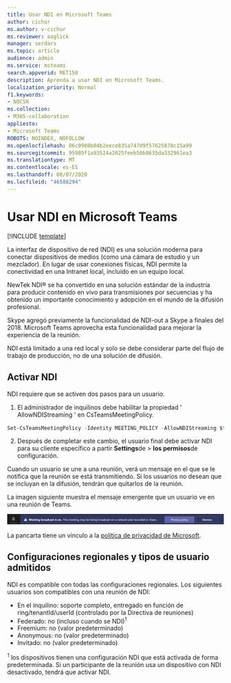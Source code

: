 ```yaml
---
title: Usar NDI en Microsoft Teams
author: cichur
ms.author: v-cichur
ms.reviewer: aaglick
manager: serdars
ms.topic: article
audience: admin
ms.service: msteams
search.appverid: MET150
description: Aprenda a usar NDI en Microsoft Teams.
localization_priority: Normal
f1.keywords:
- NOCSH
ms.collection:
- M365-collaboration
appliesto:
- Microsoft Teams
ROBOTS: NOINDEX, NOFOLLOW
ms.openlocfilehash: 86c0908b04b2eece835a747d9f57625878c15a99
ms.sourcegitcommit: 95989f1a93524a2025feeb50b8635da332961ea3
ms.translationtype: MT
ms.contentlocale: es-ES
ms.lasthandoff: 08/07/2020
ms.locfileid: "46588294"
---
```

# <a name="use-ndi-in-microsoft-teams"></a>Usar NDI en Microsoft Teams

[!INCLUDE [template](includes/preview-feature.md)]

La interfaz de dispositivo de red (NDI) es una solución moderna para conectar dispositivos de medios (como una cámara de estudio y un mezclador). En lugar de usar conexiones físicas, NDI permite la conectividad en una Intranet local, incluido en un equipo local.

NewTek NDI® se ha convertido en una solución estándar de la industria para producir contenido en vivo para transmisiones por secuencias y ha obtenido un importante conocimiento y adopción en el mundo de la difusión profesional.

Skype agregó previamente la funcionalidad de NDI-out a Skype a finales del 2018. Microsoft Teams aprovecha esta funcionalidad para mejorar la experiencia de la reunión.

NDI está limitado a una red local y solo se debe considerar parte del flujo de trabajo de producción, no de una solución de difusión.

## <a name="turn-on-ndi"></a>Activar NDI

NDI requiere que se activen dos pasos para un usuario.

1. El administrador de inquilinos debe habilitar la propiedad ' AllowNDIStreaming ' en CsTeamsMeetingPolicy.

```PowerShell
Set-CsTeamsMeetingPolicy -Identity MEETING_POLICY -AllowNDIStreaming $true
```

2. Después de completar este cambio, el usuario final debe activar NDI para su cliente específico a partir **Settings**de  >  **los permisos**de configuración.

Cuando un usuario se une a una reunión, verá un mensaje en el que se le notifica que la reunión se está transmitiendo. Si los usuarios no desean que se incluyan en la difusión, tendrán que quitarlos de la reunión.

La imagen siguiente muestra el mensaje emergente que un usuario ve en una reunión de Teams.

![Una imagen del banner NDI que se muestra en una reunión de Teams.](media/NDI-disclosure.png)

La pancarta tiene un vínculo a la [política de privacidad de Microsoft](https://aka.ms/teamsprivacy).

## <a name="supported-locales-and-user-types"></a>Configuraciones regionales y tipos de usuario admitidos

NDI es compatible con todas las configuraciones regionales. Los siguientes usuarios son compatibles con una reunión de NDI:

- En el inquilino: soporte completo, entregado en función de ring/tenantId/userId (controlado por la Directiva de reuniones)
- Federado: no (incluso cuando se NDI)<sup>1</sup>
- Freemium: no (valor predeterminado)
- Anonymous: no (valor predeterminado)
- Invitado: no (valor predeterminado)

<sup>1</sup> los dispositivos tienen una configuración NDI que está activada de forma predeterminada. Si un participante de la reunión usa un dispositivo con NDI desactivado, tendrá que activar NDI.

